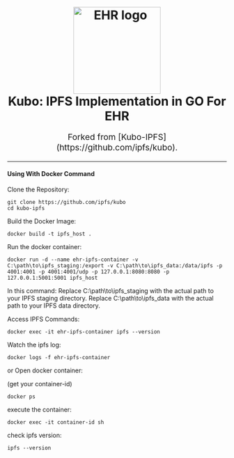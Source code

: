 <h1 align="center">
  <br>
  <a href="https://docs.ipfs.tech/how-to/command-line-quick-start/"><img src="https://en.wikipedia.org/wiki/File:ADGPI_Indian_Army.svg" alt="EHR logo" title="EHR logo" width="200"></a>
  <br>
  Kubo: IPFS Implementation in GO For EHR
  <br>
</h1>

<p align="center" style="font-size: 1.2rem;">  Forked from [Kubo-IPFS](https://github.com/ipfs/kubo).</p>

<hr />


#### Using With Docker Command 

Clone the Repository:


```console
git clone https://github.com/ipfs/kubo
cd kubo-ipfs
```

Build the Docker Image:

```console
docker build -t ipfs_host .
```

Run the docker container:

```console
docker run -d --name ehr-ipfs-container -v C:\path\to\ipfs_staging:/export -v C:\path\to\ipfs_data:/data/ipfs -p 4001:4001 -p 4001:4001/udp -p 127.0.0.1:8080:8080 -p 127.0.0.1:5001:5001 ipfs_host
```
In this command:
Replace C:\path\to\ipfs_staging with the actual path to your IPFS staging directory.
Replace C:\path\to\ipfs_data with the actual path to your IPFS data directory.

Access IPFS Commands:
```console
docker exec -it ehr-ipfs-container ipfs --version
```

Watch the ipfs log:
```console
docker logs -f ehr-ipfs-container
```

or Open docker container:

 (get your container-id)
```console
docker ps        
```

execute the container:
```console
docker exec -it container-id sh
```

check ipfs version:
```console
ipfs --version
```




